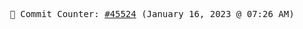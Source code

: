 <p align="center">
    <samp>
        📮 Commit Counter: <a href="https://github.com/Javascript-void0/Javascript-void0/commits/main">#45524</a> (January 16, 2023 @ 07:26 AM)
    </samp>
</p>